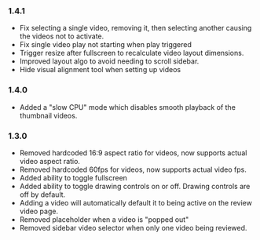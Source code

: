 ### 1.4.1

- Fix selecting a single video, removing it, then selecting another causing the videos not to activate.
- Fix single video play not starting when play triggered
- Trigger resize after fullscreen to recalculate video layout dimensions.
- Improved layout algo to avoid needing to scroll sidebar.
- Hide visual alignment tool when setting up videos

### 1.4.0

- Added a "slow CPU" mode which disables smooth playback of the thumbnail videos.

### 1.3.0

- Removed hardcoded 16:9 aspect ratio for videos, now supports actual video aspect ratio.
- Removed hardcoded 60fps for videos, now supports actual video fps.
- Added ability to toggle fullscreen
- Added ability to toggle drawing controls on or off. Drawing controls are off by default.
- Adding a video will automatically default it to being active on the review video page.
- Removed placeholder when a video is "popped out"
- Removed sidebar video selector when only one video being reviewed.
